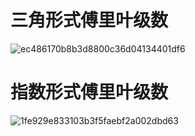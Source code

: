 # 三角形式傅里叶级数
![ec486170b8b3d8800c36d04134401df6](https://github.com/user-attachments/assets/699f43e8-4e0d-4a95-a178-2cb57c06e7ef)
# 指数形式傅里叶级数
![1fe929e833103b3f5faebf2a002dbd63](https://github.com/user-attachments/assets/8233097b-d495-4a0f-a188-18bdd97ee899)
